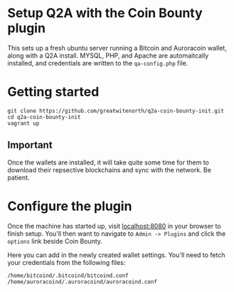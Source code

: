 # Setup Q2A with the Coin Bounty plugin
This sets up a fresh ubuntu server running a Bitcoin and Auroracoin wallet, along with a Q2A install. MYSQL, PHP, and Apache are automaitcally installed, and credentials are written to the ```qa-config.php``` file.

# Getting started
```
git clone https://github.com/greatwitenorth/q2a-coin-bounty-init.git
cd q2a-coin-bounty-init
vagrant up
```

## Important
Once the wallets are installed, it will take quite some time for them to download their repsective blockchains and sync with the network. Be patient.

# Configure the plugin
Once the machine has started up, visit [localhost:8080](http://localhost:8080) in your browser to finish setup. You'll then want to navigate to ```Admin -> Plugins``` and click the ```options``` link beside Coin Bounty.

Here you can add in the newly created wallet settings. You'll need to fetch your credentials from the following files:
```
/home/bitcoind/.bitcoind/bitcoind.conf
/home/auroracoind/.auroracoind/auroracoind.conf
```